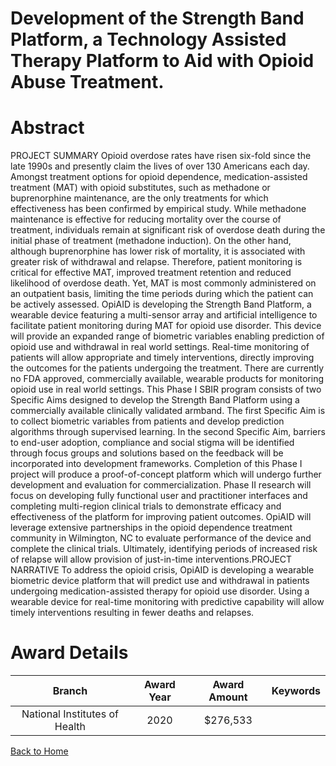 
Development of the Strength Band Platform, a Technology Assisted Therapy Platform to Aid with Opioid Abuse Treatment.
=====================================================================================================================

# Abstract


PROJECT SUMMARY
Opioid overdose rates have risen six-fold since the late 1990s and presently claim the lives of over 130
Americans each day. Amongst treatment options for opioid dependence, medication-assisted treatment (MAT)
with opioid substitutes, such as methadone or buprenorphine maintenance, are the only treatments for which
effectiveness has been confirmed by empirical study. While methadone maintenance is effective for reducing
mortality over the course of treatment, individuals remain at significant risk of overdose death during the initial
phase of treatment (methadone induction). On the other hand, although buprenorphine has lower risk of
mortality, it is associated with greater risk of withdrawal and relapse. Therefore, patient monitoring is critical for
effective MAT, improved treatment retention and reduced likelihood of overdose death. Yet, MAT is most
commonly administered on an outpatient basis, limiting the time periods during which the patient can be actively
assessed. OpiAID is developing the Strength Band Platform, a wearable device featuring a multi-sensor array
and artificial intelligence to facilitate patient monitoring during MAT for opioid use disorder. This device will
provide an expanded range of biometric variables enabling prediction of opioid use and withdrawal in real world
settings. Real-time monitoring of patients will allow appropriate and timely interventions, directly improving the
outcomes for the patients undergoing the treatment. There are currently no FDA approved, commercially
available, wearable products for monitoring opioid use in real world settings. This Phase I SBIR program consists
of two Specific Aims designed to develop the Strength Band Platform using a commercially available clinically
validated armband. The first Specific Aim is to collect biometric variables from patients and develop prediction
algorithms through supervised learning. In the second Specific Aim, barriers to end-user adoption, compliance
and social stigma will be identified through focus groups and solutions based on the feedback will be incorporated
into development frameworks. Completion of this Phase I project will produce a proof-of-concept platform which
will undergo further development and evaluation for commercialization. Phase II research will focus on
developing fully functional user and practitioner interfaces and completing multi-region clinical trials to
demonstrate efficacy and effectiveness of the platform for improving patient outcomes. OpiAID will leverage
extensive partnerships in the opioid dependence treatment community in Wilmington, NC to evaluate
performance of the device and complete the clinical trials. Ultimately, identifying periods of increased risk of
relapse will allow provision of just-in-time interventions.PROJECT NARRATIVE
To address the opioid crisis, OpiAID is developing a wearable biometric device platform that will predict use
and withdrawal in patients undergoing medication-assisted therapy for opioid use disorder. Using a wearable
device for real-time monitoring with predictive capability will allow timely interventions resulting in fewer deaths
and relapses.  

# Award Details

|Branch|Award Year|Award Amount|Keywords|
| :---: | :---: | :---: | :---: |
|National Institutes of Health|2020|$276,533||
  
  


[Back to Home](https://github.com/chrischow/dod_sbir_awards#2412)